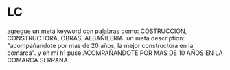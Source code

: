 # LC

agregue un meta keyword con palabras como: COSTRUCCION, CONSTRUCTORA, OBRAS, ALBAÑILERIA. un meta description: "acompañandote por mas de 20 años, la mejor constructora en la comarca". y en mi h1 puse:ACOMPAÑANDOTE POR MAS DE 10 AÑOS EN LA COMARCA SERRANA. 
